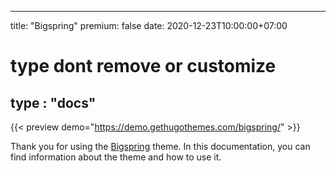 

---
title: "Bigspring"
premium: false
date: 2020-12-23T10:00:00+07:00
# type dont remove or customize
type : "docs"
---

{{< preview demo="https://demo.gethugothemes.com/bigspring/" >}}

Thank you for using the [Bigspring](https://gethugothemes.com/themes/bigspring/) theme. In this documentation, you can find information about the theme and how to use it.
